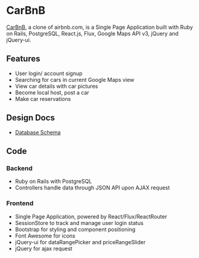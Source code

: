 # CarBnB

[CarBnB][amzn], a clone of airbnb.com, is a Single Page Application built with Ruby on Rails,
PostgreSQL, React.js, Flux, Google Maps API v3, jQuery and jQuery-ui.

[amzn]: http://www.coolcarkit.com/

## Features
<!-- This is a Markdown checklist. Use it to keep track of your progress! -->
- User login/ account signup
- Searching for cars in current Google Maps view
- View car details with car pictures
- Become local host, post a car
- Make car reservations

## Design Docs

- [Database Schema][schema]

[schema]: ./docs/schema.md

## Code

### Backend
- Ruby on Rails with PostgreSQL
- Controllers handle data through JSON API upon AJAX request

### Frontend
- Single Page Application, powered by React/Flux/ReactRouter
- SessionStore to track and manage user login status
- Bootstrap for styling and component positioning
- Font Awesome for icons
- jQuery-ui for dataRangePicker and priceRangeSlider
- jQuery for ajax request
